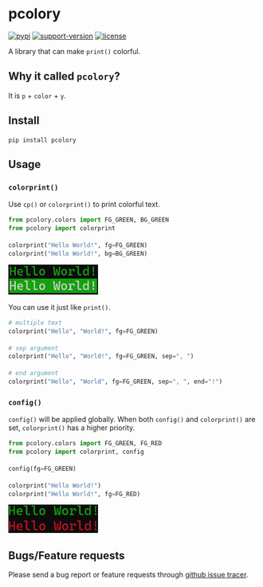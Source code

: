 # pcolory

[![pypi](https://img.shields.io/pypi/v/pcolory.svg)](https://pypi.org/project/pcolory/) [![support-version](https://img.shields.io/pypi/pyversions/pcolory)](https://img.shields.io/pypi/pyversions/pcolory) [![license](https://img.shields.io/github/license/Yzi-Li/pcolory)](https://github.com/Yzi-Li/pcolory/blob/main/LICENSE)

A library that can make ```print()``` colorful.

## Why it called ```pcolory```?

It is ```p``` + ```color``` + ```y```.

## Install
```
pip install pcolory
```

## Usage

### ```colorprint()```

Use ```cp()``` or ```colorprint()``` to print colorful text.

```python
from pcolory.colors import FG_GREEN, BG_GREEN
from pcolory import colorprint

colorprint("Hello World!", fg=FG_GREEN)
colorprint("Hello World!", bg=BG_GREEN)
```

<img src="output1.png" width=180px>

You can use it just like ```print()```.

```python
# multiple text
colorprint("Hello", "World!", fg=FG_GREEN)

# sep argument
colorprint("Hello", "World!", fg=FG_GREEN, sep=", ")

# end argument
colorprint("Hello", "World", fg=FG_GREEN, sep=", ", end="!")
```

### ```config()```

```config()``` will be applied globally. When both ```config()``` and ```colorprint()``` are set, ```colorprint()``` has a higher priority.

```python
from pcolory.colors import FG_GREEN, FG_RED
from pcolory import colorprint, config

config(fg=FG_GREEN)

colorprint("Hello World!")
colorprint("Hello World!", fg=FG_RED)
```

<img src="output2.png" width=180px>

## Bugs/Feature requests

Please send a bug report or feature requests through [github issue tracer](https://github.com/Yzi-Li/pcolory/issues).
